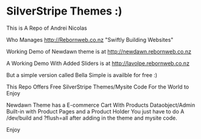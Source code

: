 # SilverStripe Themes :)

This is A Repo of Andrei Nicolas

Who Manages
http://Rebornweb.co.nz "Swiftly Building Websites"

Working Demo of Newdawn theme is at http://newdawn.rebornweb.co.nz

A Working Demo With Added Sliders is at http://lavolpe.rebornweb.co.nz

But a simple version called Bella Simple is availble for free :)

This Repo Offers Free SilverStripe Themes/Mysite Code For the World to Enjoy 

Newdawn Theme has a E-commerce Cart With Products Dataobject/Admin Built-in with Product Pages and a Product Holder
You just have to do A /dev/build and ?flush=all after adding in the theme and mysite code.

Enjoy
